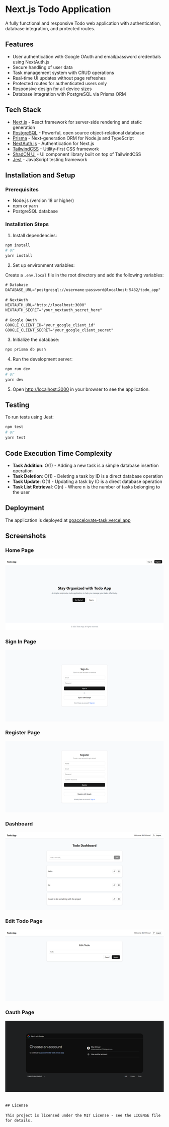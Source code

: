 # Next.js Todo Application

A fully functional and responsive Todo web application with authentication, database integration, and protected routes.

## Features

- User authentication with Google OAuth and email/password credentials using NextAuth.js
- Secure handling of user data
- Task management system with CRUD operations
- Real-time UI updates without page refreshes
- Protected routes for authenticated users only
- Responsive design for all device sizes
- Database integration with PostgreSQL via Prisma ORM

## Tech Stack

- [Next.js](https://nextjs.org/) - React framework for server-side rendering and static generation
- [PostgreSQL](https://www.postgresql.org/) - Powerful, open source object-relational database
- [Prisma](https://www.prisma.io/) - Next-generation ORM for Node.js and TypeScript
- [NextAuth.js](https://next-auth.js.org/) - Authentication for Next.js
- [TailwindCSS](https://tailwindcss.com/) - Utility-first CSS framework
- [ShadCN UI](https://ui.shadcn.com/) - UI component library built on top of TailwindCSS
- [Jest](https://jestjs.io/) - JavaScript testing framework

## Installation and Setup

### Prerequisites

- Node.js (version 18 or higher)
- npm or yarn
- PostgreSQL database

### Installation Steps



1. Install dependencies:

```bash
npm install
# or
yarn install
```

2. Set up environment variables:

Create a `.env.local` file in the root directory and add the following variables:

```
# Database
DATABASE_URL="postgresql://username:password@localhost:5432/todo_app"

# NextAuth
NEXTAUTH_URL="http://localhost:3000"
NEXTAUTH_SECRET="your_nextauth_secret_here"

# Google OAuth
GOOGLE_CLIENT_ID="your_google_client_id"
GOOGLE_CLIENT_SECRET="your_google_client_secret"
```

3. Initialize the database:

```bash
npx prisma db push
```

4. Run the development server:

```bash
npm run dev
# or
yarn dev
```

5. Open [http://localhost:3000](http://localhost:3000) in your browser to see the application.

## Testing

To run tests using Jest:

```bash
npm test
# or
yarn test
```

## Code Execution Time Complexity

- **Task Addition**: O(1) - Adding a new task is a simple database insertion operation
- **Task Deletion**: O(1) - Deleting a task by ID is a direct database operation
- **Task Update**: O(1) - Updating a task by ID is a direct database operation
- **Task List Retrieval**: O(n) - Where n is the number of tasks belonging to the user

## Deployment

The application is deployed at [goaccelovate-task.vercel.app](goaccelovate-task.vercel.app)

## Screenshots

### Home Page

![Home Page](/public/img/home.png)

### Sign In Page

![Sign In Page](/public/img/signin.png)

### Register Page

![Register Page](/public/img/register.png)

### Dashboard

![Dashboard](/public/img/dashboard.png)

### Edit Todo Page

![Edit Todo Page](/public/img/edit.png)

### Oauth Page

![Edit Todo Page](/public/img/oauth.png)


```

## License

This project is licensed under the MIT License - see the LICENSE file for details.
